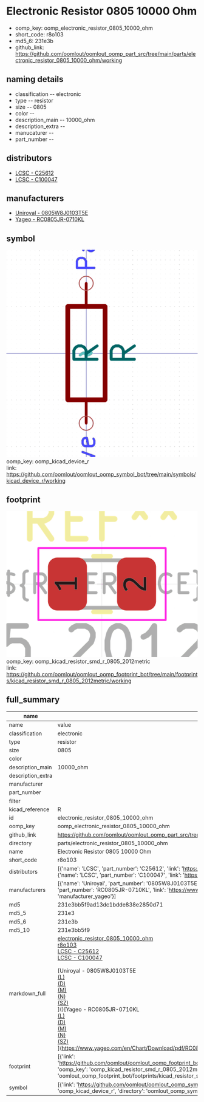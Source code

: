 # Electronic Resistor 0805 10000 Ohm

  
* oomp_key: oomp_electronic_resistor_0805_10000_ohm 
* short_code: r8o103
* md5_6: 231e3b  
* github_link: https://github.com/oomlout/oomlout_oomp_part_src/tree/main/parts/electronic_resistor_0805_10000_ohm/working  
## naming details
* classification -- electronic
* type -- resistor
* size -- 0805
* color -- 
* description_main -- 10000_ohm
* description_extra -- 
* manucaturer -- 
* part_number -- 

## distributors
* [LCSC - C25612](https://lcsc.com/product-detail/C25612.html)  
* [LCSC - C100047](https://lcsc.com/product-detail/C100047.html)  

## manufacturers
* [Uniroyal - 0805W8J0103T5E]()  
* [Yageo - RC0805JR-0710KL](https://www.yageo.com/en/Chart/Download/pdf/RC0805JR-0710KL)  

## symbol

![](symbol/0/working/working_600.png)  
oomp_key: oomp_kicad_device_r  
link: https://github.com/oomlout/oomlout_oomp_symbol_bot/tree/main/symbols/kicad_device_r/working  

## footprint

![](footprint/0/working/working_600.png)  
oomp_key: oomp_kicad_resistor_smd_r_0805_2012metric  
link: https://github.com/oomlout/oomlout_oomp_footprint_bot/tree/main/footprints/kicad_resistor_smd_r_0805_2012metric/working  

## full_summary
| name | value | 
| --- | --- | 
| name | value | 
| classification | electronic | 
| type | resistor | 
| size | 0805 | 
| color |  | 
| description_main | 10000_ohm | 
| description_extra |  | 
| manufacturer |  | 
| part_number |  | 
| filter |  | 
| kicad_reference | R | 
| id | electronic_resistor_0805_10000_ohm | 
| oomp_key | oomp_electronic_resistor_0805_10000_ohm | 
| github_link | https://github.com/oomlout/oomlout_oomp_part_src/tree/main/parts/electronic_resistor_0805_10000_ohm/working | 
| directory | parts/electronic_resistor_0805_10000_ohm | 
| name | Electronic Resistor 0805 10000 Ohm | 
| short_code | r8o103 | 
| distributors | [{'name': 'LCSC', 'part_number': 'C25612', 'link': 'https://lcsc.com/product-detail/C25612.html', 'id': 'distributor_lcsc'}, {'name': 'LCSC', 'part_number': 'C100047', 'link': 'https://lcsc.com/product-detail/C100047.html', 'id': 'distributor_lcsc'}] | 
| manufacturers | [{'name': 'Uniroyal', 'part_number': '0805W8J0103T5E', 'link': '', 'id': 'manufacturer_uniroyal'}, {'name': 'Yageo', 'part_number': 'RC0805JR-0710KL', 'link': 'https://www.yageo.com/en/Chart/Download/pdf/RC0805JR-0710KL', 'id': 'manufacturer_yageo'}] | 
| md5 | 231e3bb5f9ad13dc1bdde838e2850d71 | 
| md5_5 | 231e3 | 
| md5_6 | 231e3b | 
| md5_10 | 231e3bb5f9 | 
| markdown_full | [electronic_resistor_0805_10000_ohm](https://github.com/oomlout/oomlout_oomp_part_src/tree/main/parts/electronic_resistor_0805_10000_ohm/working)<br>[r8o103](https://github.com/oomlout/oomlout_oomp_part_src/tree/main/parts/electronic_resistor_0805_10000_ohm/working)<br>[LCSC - C25612<br>](https://lcsc.com/product-detail/C25612.html)[LCSC - C100047<br>](https://lcsc.com/product-detail/C100047.html)<br>[Uniroyal - 0805W8J0103T5E<br>[(L)<br>](https://www.lcsc.com/search?q=0805W8J0103T5E)[(D)<br>](https://www.digikey.com/en/products?,keywords=0805W8J0103T5E)[(M)<br>](https://www.mouser.com/Search/Refine?Keyword=0805W8J0103T5E)[(N)<br>](https://www.newark.com/search?st=0805W8J0103T5E)[(SZ)<br>](https://so.szlcsc.com/global.html?k=0805W8J0103T5E)]()[Yageo - RC0805JR-0710KL<br>[(L)<br>](https://www.lcsc.com/search?q=RC0805JR-0710KL)[(D)<br>](https://www.digikey.com/en/products?,keywords=RC0805JR-0710KL)[(M)<br>](https://www.mouser.com/Search/Refine?Keyword=RC0805JR-0710KL)[(N)<br>](https://www.newark.com/search?st=RC0805JR-0710KL)[(SZ)<br>](https://so.szlcsc.com/global.html?k=RC0805JR-0710KL)](https://www.yageo.com/en/Chart/Download/pdf/RC0805JR-0710KL) | 
| footprint | [{'link': 'https://github.com/oomlout/oomlout_oomp_footprint_bot/tree/main/foootprntss/kicad_resistor_smd_r_0805_2012metric', 'oomp_key': 'oomp_kicad_resistor_smd_r_0805_2012metric', 'directory': 'oomlout_oomp_footprint_bot/footprints/kicad_resistor_smd_r_0805_2012metric//working/working.kicad_mod'}] | 
| symbol | [{'link': 'https://github.com/oomlout/oomlout_oomp_symbol_bot/tree/main/symbols/kicad_device_r', 'oomp_key': 'oomp_kicad_device_r', 'directory': 'oomlout_oomp_symbol_bot/symbols/kicad_device_r//working/working.kicad_sym'}] | 
